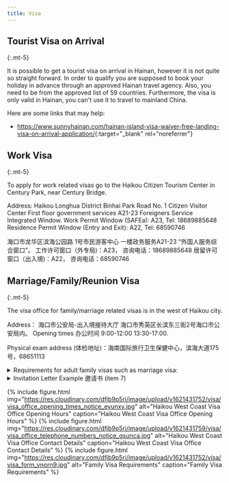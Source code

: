 ```yaml
---
title: Visa
---
```


## Tourist Visa on Arrival
{:.mt-5}

It is possible to get a tourist visa on arrival in Hainan, however it is not quite so straight forward. In order to qualify you are supposed to book your holiday in advance through an approved Hainan travel agency.  Also, you need to be from the approved list of 59 countries. Furthermore, the visa is only valid in Hainan, you can't use it to travel to mainland China.

Here are some links that may help:

- <https://www.sunnyhainan.com/hainan-island-visa-waiver-free-landing-visa-on-arrival-application/>{:target="_blank" rel="noreferrer"}

## Work Visa
{:.mt-5}

To apply for work related visas go to the Haikou Citizen Tourism Center in Century Park, near Century Bridge.

Address:
Haikou Longhua District Binhai Park Road 
No. 1 Citizen Visitor Center
First floor government services A21-23 
Foreigners Service Integrated Window.
Work Permit Window (SAFEa): A23, Tel: 18689885648
Residence Permit Window (Entry and Exit): A22, Tel: 68590746

海口市龙华区滨海公园路
1号市民游客中心
一楼政务服务A21-23
“外国人服务综合窗口”。
工作许可窗口（外专局)：A23，
咨询电话：18689885648
居留许可窗口（出入境)：A22，
咨询电话：68590746

## Marriage/Family/Reunion Visa
{:.mt-5}

The visa office for family/marriage related visas is in the west of Haikou city.

Address：
海口市公安局-出入境接待大厅
海口市秀英区长滨东三街2号海口市公安局内。
Opening times 办公时间
9:00-12:00 13:30-17:00.

Physical exam address (体检地址)：海南国际旅行卫生保健中心，滨海大道175号，68651113

<details>
  <summary class="font-weight-bold">Requirements for adult family visas such as marriage visa:
  </summary>
  <p>亲属团聚所需材料 (成人)

(Source: Haikou Visa Office August 2018)</p>
<blockquote>
<p>
<ol>

<li>Application form for visa and residence permit for foreigners. Fill in with black pen, do not use ballpoint pen to fill in. Get this from the office. 外国人签证、居留许可申请表（请用黑色水笔填写，请勿使用圆珠笔填写）</li>
<li>Passport photo, you should get the photo taken from the photo room at the visa office itself. 1张2寸自底正面照；（要求免冠，不戴眼镜及饰物）需有海南省出入境管理局权相馆使用的相片数据条码。（可于受理大厅走廊拍照处或其他授权相馆摄生成或扫描生成）</li>
<li>Your Passport with photocopies of the 3 following from within your passport: your personal info page; your last China entry stamp (red circular stamp); current visa. 申请人的护照〈原件及复印件）.“复印件内容：**资料页；**最后一次入境章（椭圆红色）； **有效签证.</li>
<li>One of the following (both original and photocopy): 以下其中一项：（均提供原件与复印件）
- Marriage certificate 结婚证；
- Birth certificate 出生证；
- If there is no above-mentioned direct evidence, the original and photocopy of the Notarized Certificate of Relative Relations can be made at the notary office (to prove the relationship between the applicant and the visited person). 无以上直接证明材料的，可在公证处做〈亲属关系公证书〉，原件及复印件（证明申请人与被探望人的关系）.</li>
<li>Physical Examination certificate. Do not always need this. (Address at bottom) 提供健康证明（体检地址见最后一行）.</li>
<li>Household Register (Hukou) and Chinese ID card of relative/spouse. If they are not from Haikou also need to supply their accommodation registration card. 被探望人户口簿及身份证（原件及复印件\ 非海口户口需提供居住证）.</li>
<li>Invitation letter from relative/spouse. Written or printed on A4 paper, must be signed by hand. **The format of this is written below.** 被探望人提供邀请申请人的邀请函(A4纸，手写或打印均可，但需被探望人手写签名）。样本见备注三</li>
<li>Accommodation Registration of applicant. Obtained from local police station. 境外人员住宿登记凭证.</li>
</ol>

备注一：入境后及变更住址后超过24小时申报住宿登记时，需另提交派出所开具的处罚书。

备注二：境外出具的所有证明需经中国大使馆认证（认证戳或者认证书）；且非中文材料需翻译公司翻译件（必须有翻译公司章）

备注三: 邀请书样本（仅供参考，请依具体情况如书写!)
</p>
</blockquote>
</details>

<details>
<summary class="font-weight-bold">Invitation Letter Example 邀请书 (item 7)</summary>

<p>海口市公安局出入境管理支队：</p>

<p>本人张三（男，身份证号码：XXXXXXX)，目前在海南海囗市XX公司（单位）任XX职务，现居住在海口市XX街XX路XX号，现邀请我的妻子ABCDEFG（英国籍，护照号码为XXXXX'XXXX年X月XX日出生）回国探望我，拟停留期限至XXXX年XX月XX日。在此期间，本人将严格遵守《中华人民共和国出境入境管理法》等相关法律法规，全权负责其在国内期间的一切生活、居住及安全等事宜，并保证其按时离境。</p>

<p>邀请人：（手写签名）</p>

<p>XXXX年X月X日</p>

<p>备注：所有提供的材料需用A4纸双面复印〈尽量减少纸张）</p>

<p>统一用黑色墨水笔填写，不能用圆珠笔。</p>
</details>




{% include figure.html img="https://res.cloudinary.com/dfjb9p5ri/image/upload/v1621431752/visa/visa_office_opening_times_notice_eyunxy.jpg"
alt="Haikou West Coast Visa Office Opening Hours" caption="Haikou West Coast Visa Office Opening Hours" %}
{% include figure.html img="https://res.cloudinary.com/dfjb9p5ri/image/upload/v1621431759/visa/visa_office_telephone_numbers_notice_gsunca.jpg"
alt="Haikou West Coast Visa Office Contact Details" caption="Haikou West Coast Visa Office Contact Details" %}
{% include figure.html img="https://res.cloudinary.com/dfjb9p5ri/image/upload/v1621431752/visa/visa_form_ynorn9.jpg"
alt="Family Visa Requirements" caption="Family Visa Requirements" %}